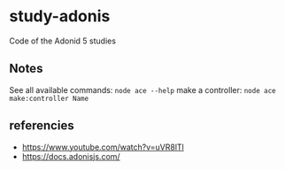 # study-adonis
Code of the Adonid 5 studies

## Notes

See all available commands: `node ace --help`
make a controller: `node ace make:controller Name`


## referencies
- https://www.youtube.com/watch?v=uVR8lTl
- https://docs.adonisjs.com/
